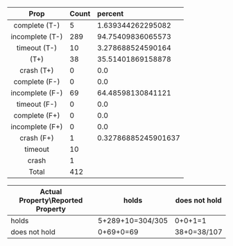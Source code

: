 
| Prop | Count | percent |
|:----:|:------|:--|
|complete   (T-)|5| 1.639344262295082 |
|incomplete (T-)|289|94.75409836065573 |
|timeout    (T-)|10|3.278688524590164 |
|           (T+)|38|35.51401869158878 |
|crash      (T+)|0|0.0 |
|complete   (F-)|0|0.0 |
|incomplete (F-)|69|64.48598130841121 |
|timeout    (F-)|0|0.0 |
|complete   (F+)|0|0.0 |
|incomplete (F+)|0|0.0 |
|crash      (F+)|1|0.32786885245901637 |
|timeout        |10| |
|crash          |1| |
|Total          |412| |

| Actual Property\Reported Property | holds | does not hold |
|------------------------------------|-------|---------------|
| holds | 5+289+10=304/305 | 0+0+1=1 |
| does not hold | 0+69+0=69 | 38+0=38/107 |

